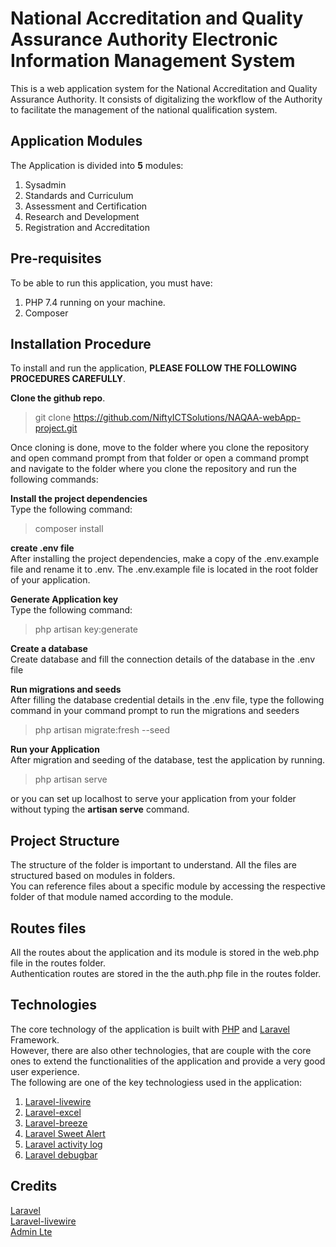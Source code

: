 # National Accreditation and Quality Assurance Authority Electronic Information Management System

This is a web application system for the National Accreditation and Quality Assurance Authority.
It consists of digitalizing the workflow of the Authority to facilitate the management of the national qualification system.

## Application Modules

The Application is divided into **5** modules:

1. Sysadmin
2. Standards and Curriculum
3. Assessment and Certification
4. Research and Development
5. Registration and Accreditation

## Pre-requisites

To be able to run this application, you must have:

1. PHP 7.4 running on your machine.
2. Composer

## Installation Procedure

To install and run the application, **PLEASE FOLLOW THE FOLLOWING PROCEDURES CAREFULLY**.

**Clone the github repo**.

> git clone https://github.com/NiftyICTSolutions/NAQAA-webApp-project.git

Once cloning is done, move to the folder where you clone the repository and open command prompt from that folder
or open a command prompt and navigate to the folder where you clone the repository and run the following commands:

**Install the project dependencies**  
Type the following command:

> composer install

**create .env file**  
After installing the project dependencies, make a copy of the .env.example file and rename it to .env.
The .env.example file is located in the root folder of your application.

**Generate Application key**  
Type the following command:

> php artisan key:generate

**Create a database**  
Create database and fill the connection details of the database in the .env file

**Run migrations and seeds**  
After filling the database credential details in the .env file, type the following command
in your command prompt to run the migrations and seeders

> php artisan migrate:fresh --seed

**Run your Application**  
After migration and seeding of the database, test the application by running.

> php artisan serve

or you can set up localhost to serve your application from your folder without typing the **artisan serve** command.

## Project Structure

The structure of the folder is important to understand. All the files are structured based on modules in folders.  
You can reference files about a specific module by accessing the respective folder of that module named according to the module.

## Routes files

All the routes about the application and its module is stored in the web.php file in the routes folder.  
Authentication routes are stored in the the auth.php file in the routes folder.

## Technologies

The core technology of the application is built with [PHP](https://php.net) and [Laravel](https://laravel.com) Framework.  
However, there are also other technologies, that are couple with the core ones to extend the functionalities of the application and provide a very good user experience.  
The following are one of the key technologiess used in the application:

1. [Laravel-livewire](https://laravel-livewire.com)
2. [Laravel-excel](https://laravel-excel.com)
3. [Laravel-breeze](https://laravel.com/docs/8.x/starter-kits)
4. [Laravel Sweet Alert](https://realrashid.github.io/sweet-alert/)
5. [Laravel activity log](https://spatie.be/docs/laravel-activitylog/v4/introduction)
6. [Laravel debugbar](https://github.com/barryvdh/laravel-debugbar)

## Credits

[Laravel](https://laravel.com)  
[Laravel-livewire](https://laravel-livewire.com)  
[Admin Lte](https://adminlte.io)
